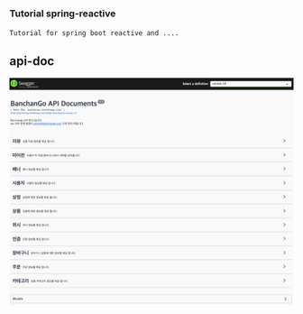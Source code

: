 ### Tutorial spring-reactive

```
Tutorial for spring boot reactive and ....
```

## api-doc
![Alt text](./images/apidoc.png)